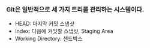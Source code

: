 ### Git은 일반적으로 세 가지 트리를 관리하는 시스템이다.
* HEAD: 마지막 커밋 스냅샷
* Index: 다음에 커밋할 스냅샷, Staging Area
* Working Directory: 샌드박스
